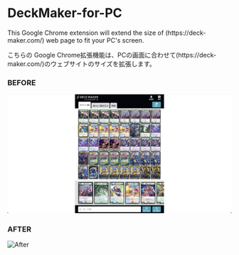 # DeckMaker-for-PC
<p>This Google Chrome extension will extend the size of (https://deck-maker.com/) web page to fit your PC's screen.</p>

<p>こちらの Google Chrome拡張機能は、PCの画面に合わせて(https://deck-maker.com/)のウェブサイトのサイズを拡張します。</p>

### BEFORE
![Before](/Images/before.png)


### AFTER
![After](/Images/after.png)
